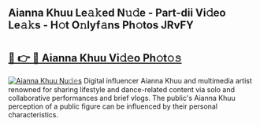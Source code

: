 ## Aianna Khuu Le𝚊𝚔ed N𝚞𝚍e - Part-dii Vi𝚍eo Le𝚊𝚔s - H𝚘t O𝚗lyf𝚊ns Ph𝚘tos JRvFY

# <h2><a href="http://hf6b69.feru.top/?c=Aianna+Khuu">🔗 👉 🔴 Aianna Khuu Vi𝚍𝚎o Ph𝚘t𝚘𝚜</a></h2>

[![Aianna Khuu Nu𝚍𝚎s](https://i.imgur.com/0TWrTi3.gif)](http://hf6b69.feru.top/?c=Aianna+Khuu)
Digital influencer Aianna Khuu and multimedia artist renowned for sharing lifestyle and dance-related content via solo and collaborative performances and brief vlogs. The public's Aianna Khuu perception of a public figure can be influenced by their personal characteristics. 
